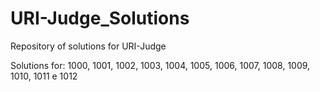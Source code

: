 # URI-Judge_Solutions
Repository of solutions for URI-Judge

Solutions for: 1000, 1001, 1002, 1003, 1004, 1005, 1006, 1007, 1008, 1009, 1010, 1011 e 1012

